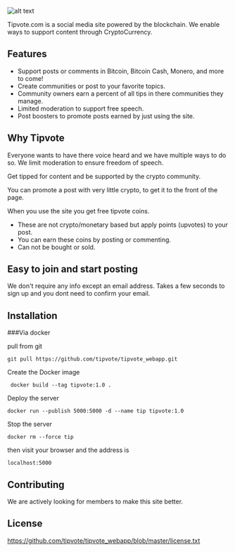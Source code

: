 

![alt text](https://www.tipvote.com/images/social_logo_dark.png)


 	
Tipvote.com is a social media site powered by the blockchain.  We enable ways to support content through CryptoCurrency.
 	
 	
## Features

- Support posts or comments in Bitcoin, Bitcoin Cash, Monero, and more to come!
- Create communities or post to your favorite topics.
- Community owners earn a percent of all tips in there communities they manage.
- Limited moderation to support free speech.
- Post boosters to promote posts earned by just using the site.

## Why Tipvote

Everyone wants to have there voice heard and we have multiple ways to do so. 
 We limit moderation to ensure freedom of speech.  

Get tipped for content and be supported by the crypto community.


You can promote a post with very little crypto, to get it to the front of the page. 

When you use the site you get free tipvote coins. 

- These are not crypto/monetary based but apply points (upvotes) to your post.  
- You can earn these coins by posting or commenting.  
- Can not be bought or sold.

## Easy to join and start posting

We don't require any info except an email address.  Takes a few seconds to sign up and you dont need to confirm your email.  


## Installation

###Via docker

pull from git
```
git pull https://github.com/tipvote/tipvote_webapp.git
```

Create the Docker image
```
 docker build --tag tipvote:1.0 .
```

Deploy the server 
```
docker run --publish 5000:5000 -d --name tip tipvote:1.0
```

Stop the server 
```
docker rm --force tip
```

then visit your browser and the address is 
```
localhost:5000
```


## Contributing

We are actively looking for members to make this site better.

## License
https://github.com/tipvote/tipvote_webapp/blob/master/license.txt